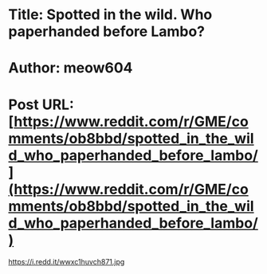 # Title: Spotted in the wild. Who paperhanded before Lambo?
# Author: meow604
# Post URL: [https://www.reddit.com/r/GME/comments/ob8bbd/spotted_in_the_wild_who_paperhanded_before_lambo/](https://www.reddit.com/r/GME/comments/ob8bbd/spotted_in_the_wild_who_paperhanded_before_lambo/)


https://i.redd.it/wwxc1huvch871.jpg